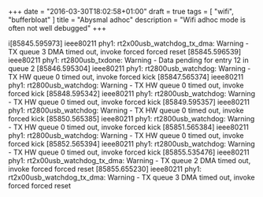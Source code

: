+++
date = "2016-03-30T18:02:58+01:00"
draft = true
tags = [ "wifi", "bufferbloat" ]
title = "Abysmal adhoc"
description = "Wifi adhoc mode is often not well debugged"
+++

i[85845.595973] ieee80211 phy1: rt2x00usb_watchdog_tx_dma: Warning - TX queue 3 DMA timed out, invoke forced forced reset
[85845.596539] ieee80211 phy1: rt2800usb_txdone: Warning - Data pending for entry 12 in queue 2
[85846.595304] ieee80211 phy1: rt2800usb_watchdog: Warning - TX HW queue 0 timed out, invoke forced kick
[85847.565374] ieee80211 phy1: rt2800usb_watchdog: Warning - TX HW queue 0 timed out, invoke forced kick
[85848.595342] ieee80211 phy1: rt2800usb_watchdog: Warning - TX HW queue 0 timed out, invoke forced kick
[85849.595357] ieee80211 phy1: rt2800usb_watchdog: Warning - TX HW queue 0 timed out, invoke forced kick
[85850.565385] ieee80211 phy1: rt2800usb_watchdog: Warning - TX HW queue 0 timed out, invoke forced kick
[85851.565384] ieee80211 phy1: rt2800usb_watchdog: Warning - TX HW queue 0 timed out, invoke forced kick
[85852.565394] ieee80211 phy1: rt2800usb_watchdog: Warning - TX HW queue 0 timed out, invoke forced kick
[85855.535476] ieee80211 phy1: rt2x00usb_watchdog_tx_dma: Warning - TX queue 2 DMA timed out, invoke forced forced reset
[85855.655230] ieee80211 phy1: rt2x00usb_watchdog_tx_dma: Warning - TX queue 3 DMA timed out, invoke forced forced reset

